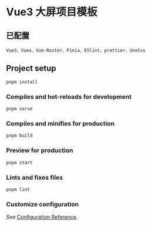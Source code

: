 # Vue3 大屏项目模板

## 已配置
```
Vue3、Vuex、Vue-Router、Pinia、ESlint、prettier、UnoCss
```

## Project setup
```
pnpm install
```

### Compiles and hot-reloads for development
```
pnpm serve
```

### Compiles and minifies for production
```
pnpm build
```

### Preview for production
```
pnpm start
```

### Lints and fixes files
```
pnpm lint
```

### Customize configuration
See [Configuration Reference](https://cli.vuejs.org/config/).
